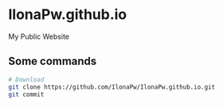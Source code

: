 # IlonaPw.github.io
My Public Website

## Some commands

```bash
# Download 
git clone https://github.com/IlonaPw/IlonaPw.github.io.git
git commit
```
